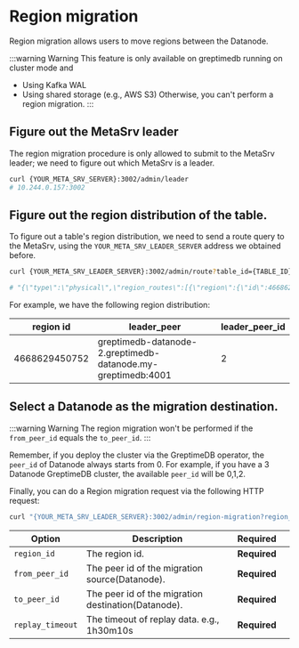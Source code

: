 # Region migration

Region migration allows users to move regions between the Datanode.

:::warning Warning
This feature is only available on greptimedb running on cluster mode and 
- Using Kafka WAL
- Using shared storage (e.g., AWS S3)
Otherwise, you can't perform a region migration.
:::

## Figure out the MetaSrv leader
The region migration procedure is only allowed to submit to the MetaSrv leader; we need to figure out which MetaSrv is a leader.
```bash
curl {YOUR_META_SRV_SERVER}:3002/admin/leader
# 10.244.0.157:3002
```

## Figure out the region distribution of the table.
To figure out a table's region distribution, we need to send a route query to the MetaSrv, using the `YOUR_META_SRV_LEADER_SERVER` address we obtained before.

```bash
curl {YOUR_META_SRV_LEADER_SERVER}:3002/admin/route?table_id={TABLE_ID}

# "{\"type\":\"physical\",\"region_routes\":[{\"region\":{\"id\":4668629450752,\"name\":\"\",\"partition\":{\"column_list\":[],\"value_list\":[\"\\\"MaxValue\\\"\"]},\"attrs\":{}},\"leader_peer\":{\"id\":2,\"addr\":\"greptimedb-datanode-2.greptimedb-datanode.my-greptimedb:4001\"},\"follower_peers\":[]}],\"version\":2}"
```
For example, we have the following region distribution:

| region id     | leader_peer                                                  | leader_peer_id |
|---------------|--------------------------------------------------------------|----------------|
| 4668629450752 | greptimedb-datanode-2.greptimedb-datanode.my-greptimedb:4001 | 2              |

## Select a Datanode as the migration destination.
:::warning Warning
The region migration won't be performed if the `from_peer_id` equals the `to_peer_id`.
:::

Remember, if you deploy the cluster via the GreptimeDB operator, the `peer_id` of Datanode always starts from 0. For example, if you have a 3 Datanode GreptimeDB cluster, the available `peer_id` will be 0,1,2.

Finally, you can do a Region migration request via the following HTTP request:

```bash
curl "{YOUR_META_SRV_LEADER_SERVER}:3002/admin/region-migration?region_id={REGION_ID}&from_peer_id={FROM_PEER_ID}&to_peer_id={TO_PEER_ID}&replay_timeout=5m"
```

| Option           | Description                                                    | Required     |   |
|------------------|----------------------------------------------------------------|--------------|---|
| `region_id`      | The region id.                                                 | **Required** |   |
| `from_peer_id`   | The peer id of the migration source(Datanode).                 | **Required** |   |
| `to_peer_id`     | The peer id of the migration destination(Datanode).            | **Required** |   |
| `replay_timeout` | The timeout of replay data. e.g., 1h30m10s                     | **Required** |   |
